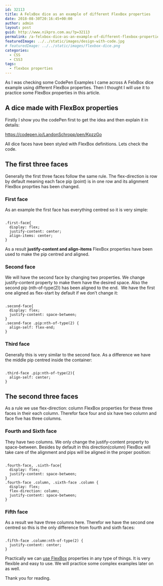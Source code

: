 ```yaml
---
id: 32113
title: A FelxBox dice as an example of different FlexBox properties
date: 2018-08-30T20:16:45+00:00
author: admin
layout: post
guid: http://www.nikpro.com.au/?p=32113
permalink: /a-felxbox-dice-as-an-example-of-different-flexbox-properties/
featuredImage: ../../static/images/design-with-code.jpg
# featuredImage: ../../static/images/flexbox-dice.png
categories:
  - CSS
  - CSS3
tags:
  - flexbox properties
---
```


As I was checking some CodePen Examples I came across A FelxBox dice  example using different FlexBox properties. Then I thought I will use it to practice some FlexBox properties in this article.

## A dice made with FlexBox properties

Firstly I show you the codePen first to get the idea and then explain it in details:

https://codepen.io/LandonSchropp/pen/KpzzGo

All dice faces have been styled with FlexBox definitions. Lets check the code.

## The first three faces

Generally the first three faces follow the same rule. The flex-direction is row by default meaning each face pip (point) is in one row and its alignment FlexBox proprties has been changed.

### First face

As an example the first face has everything centred so it is very simple:

```

.first-face{
  display: flex;
  justify-content: center;
  align-items: center;
}

```

As a result **justify-content and align-items** FlexBox properties have been used to make the pip centred and aligned.

### Second face

We will have the second face by changing two properties. We change justify-content property to make them have the desired space. Also the second pip (nth-of-type(2)) has been aligned to the end.  We have the first one aligned as flex-start by default if we don&#8217;t change it:

```

.second-face{
  display: flex;
  justify-content: space-between;
}
.second-face .pip:nth-of-type(2) {
  align-self: flex-end;
}

```

### Third face

Generally this is very similar to the second face. As a difference we have the middle pip centred inside the container:

```

.third-face .pip:nth-of-type(2){
  align-self: center;
}

```

## The second three faces

As a rule we use flex-direction: column FlexBox properties for these three faces in their each column. Therefor face four and six have two column and face five has three columns.

### Fourth and Sixth face

They have two columns. We only change the justify-content property to space-between. Besides by default in this direction(column) FlexBox will take care of the alignment and pips will be aligned in the proper position:

```

.fourth-face, .sixth-face{
  display: flex;
  justify-content: space-between;
}
.fourth-face .column, .sixth-face .column {
  display: flex;
  flex-direction: column;
  justify-content: space-between;
}

```

### Fifth face

As a result we have three columns here. Therefor we have the second one centred so this is the only difference from fourth and sixth faces:

```

.fifth-face .column:nth-of-type(2) {
  justify-content: center;
}

```

Practically we can [use FlexBox](http://www.nikpro.com.au/custom-form-and-gird-layouts-with-flexbox/) properties in any type of things. It is very flexible and easy to use. We will practice some complex examples later on as well.

Thank you for reading.
